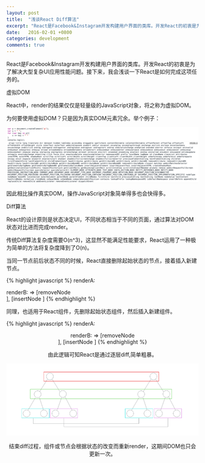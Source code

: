 ```yaml
---
layout: post
title:  "浅谈React Diff算法"
excerpt: "React是Facebook&Instagram开发构建用户界面的类库。开发React的初衷是为了解决大型复杂UI应用性能问题。接下来，我会浅谈一下React是如何完成这项任务的。"
date:   2016-02-01 +0800
categories: development
comments: true
---
```

React是Facebook&Instagram开发构建用户界面的类库。开发React的初衷是为了解决大型复杂UI应用性能问题。接下来，我会浅谈一下React是如何完成这项任务的。

虚拟DOM

React中，render的结果仅仅是轻量级的JavaScript对象，将之称为虚拟DOM。

为何要使用虚拟DOM？只是因为真实DOM元素冗余。举个例子：

![真实DOM](/img/1.jpg)

因此相比操作真实DOM，操作JavaScript对象简单得多也会快得多。

Diff算法

React的设计原则是状态决定UI，不同状态相当于不同的页面，通过算法对DOM状态对比进而完成render。

传统Diff算法复杂度需要O(n^3)，这显然不能满足性能要求，React运用了一种极为简单的方法将复杂度降到了O(n)。

当同一节点前后状态不同的时候，React直接删除起始状态的节点，接着插入新建节点。

{% highlight javascript %} 
renderA: <div />
renderB: <span /> 
=> [removeNode <div/>], [insertNode <span />]
{% endhighlight %}

同理，也适用于React组件，先删除起始状态组件，然后插入新建组件。

{% highlight javascript %} 
renderA: <Header />
renderB: <Content />
=> [removeNode <Header />], [insertNode <Content />]
{% endhighlight %}

由此逻辑可知React是通过逐层diff,简单粗暴。

![真实DOM](/img/react1.png)

结束diff过程，组件或节点会根据状态的改变而重新render，这期间DOM也只会更新一次。



